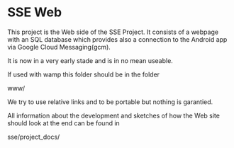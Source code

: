 # SSE Web 
This project is the Web side of the SSE Project. It consists of a webpage with an SQL database which provides also a connection to the Android app via Google Cloud Messaging(gcm).

It is now in a very early stade and is in no mean useable.

If used with wamp this folder should be in the folder 

www/


We try to use relative links and to be portable but nothing is garantied.

All information about the development and sketches of how the Web site should look at the end can be found in 

sse/project_docs/

